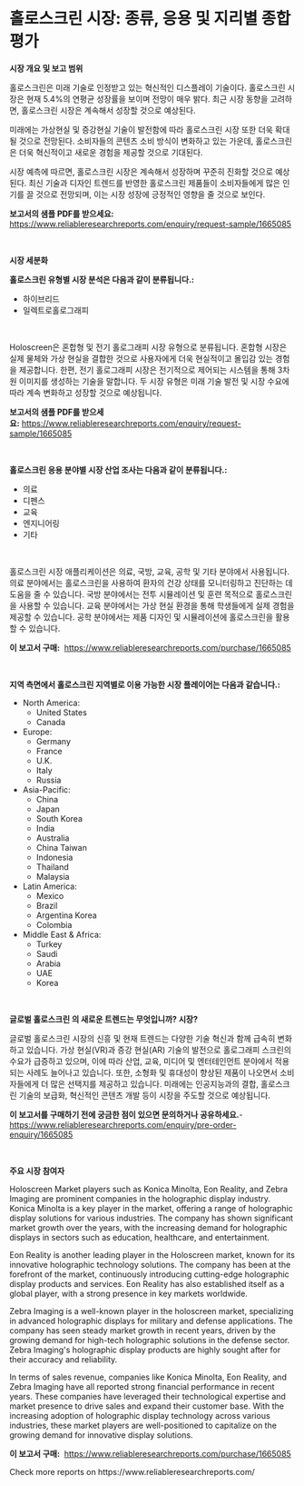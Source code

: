 <p><h1>홀로스크린 시장: 종류, 응용 및 지리별 종합 평가</h1></p><p><strong>시장 개요 및 보고 범위</strong></p>
<p><p>홀로스크린은 미래 기술로 인정받고 있는 혁신적인 디스플레이 기술이다. 홀로스크린 시장은 현재 5.4%의 연평균 성장률을 보이며 전망이 매우 밝다. 최근 시장 동향을 고려하면, 홀로스크린 시장은 계속해서 성장할 것으로 예상된다.</p><p>미래에는 가상현실 및 증강현실 기술이 발전함에 따라 홀로스크린 시장 또한 더욱 확대될 것으로 전망된다. 소비자들의 콘텐츠 소비 방식이 변화하고 있는 가운데, 홀로스크린은 더욱 혁신적이고 새로운 경험을 제공할 것으로 기대된다.</p><p>시장 예측에 따르면, 홀로스크린 시장은 계속해서 성장하며 꾸준히 진화할 것으로 예상된다. 최신 기술과 디자인 트렌드를 반영한 홀로스크린 제품들이 소비자들에게 많은 인기를 끌 것으로 전망되며, 이는 시장 성장에 긍정적인 영향을 줄 것으로 보인다.</p></p>
<p><strong>보고서의 샘플 PDF를 받으세요:</strong> <a href="https://www.reliableresearchreports.com/enquiry/request-sample/1665085">https://www.reliableresearchreports.com/enquiry/request-sample/1665085</a></p>
<p>&nbsp;</p>
<p><strong>시장 세분화</strong></p>
<p><strong>홀로스크린 유형별 시장 분석은 다음과 같이 분류됩니다.:</strong></p>
<p><ul><li>하이브리드</li><li>일렉트로홀로그래피</li></ul></p>
<p>&nbsp;</p>
<p><p>Holoscreen은 혼합형 및 전기 홀로그래피 시장 유형으로 분류됩니다. 혼합형 시장은 실제 물체와 가상 현실을 결합한 것으로 사용자에게 더욱 현실적이고 몰입감 있는 경험을 제공합니다. 한편, 전기 홀로그래피 시장은 전기적으로 제어되는 시스템을 통해 3차원 이미지를 생성하는 기술을 말합니다. 두 시장 유형은 미래 기술 발전 및 시장 수요에 따라 계속 변화하고 성장할 것으로 예상됩니다.</p></p>
<p><strong>보고서의 샘플 PDF를 받으세요:</strong>&nbsp;<a href="https://www.reliableresearchreports.com/enquiry/request-sample/1665085">https://www.reliableresearchreports.com/enquiry/request-sample/1665085</a></p>
<p>&nbsp;</p>
<p><strong> 홀로스크린 응용 분야별 시장 산업 조사는 다음과 같이 분류됩니다.:</strong></p>
<p><ul><li>의료</li><li>디펜스</li><li>교육</li><li>엔지니어링</li><li>기타</li></ul></p>
<p>&nbsp;</p>
<p><p>홀로스크린 시장 애플리케이션은 의료, 국방, 교육, 공학 및 기타 분야에서 사용됩니다. 의료 분야에서는 홀로스크린을 사용하여 환자의 건강 상태를 모니터링하고 진단하는 데 도움을 줄 수 있습니다. 국방 분야에서는 전투 시뮬레이션 및 훈련 목적으로 홀로스크린을 사용할 수 있습니다. 교육 분야에서는 가상 현실 환경을 통해 학생들에게 실제 경험을 제공할 수 있습니다. 공학 분야에서는 제품 디자인 및 시뮬레이션에 홀로스크린을 활용할 수 있습니다.</p></p>
<p><strong>이 보고서 구매:</strong>&nbsp; <a href="https://www.reliableresearchreports.com/purchase/1665085">https://www.reliableresearchreports.com/purchase/1665085</a></p>
<p>&nbsp;</p>
<p><strong>지역 측면에서 홀로스크린 지역별로 이용 가능한 시장 플레이어는 다음과 같습니다.:</strong></p>
<p><ul>
    <li>
        North America:
        <ul>
            <li>United States</li>
            <li>Canada</li>
        </ul>
    </li>
    <li>
        Europe:
        <ul>
            <li>Germany</li>
            <li>France</li>
            <li>U.K.</li>
            <li>Italy</li>
            <li>Russia</li>
        </ul>
    </li>
    <li>
        Asia-Pacific:
        <ul>
            <li>China</li>
            <li>Japan</li>
            <li>South Korea</li>
            <li>India</li>
            <li>Australia</li>
            <li>China Taiwan</li>
            <li>Indonesia</li>
            <li>Thailand</li>
            <li>Malaysia</li>
        </ul>
    </li>
    <li>
        Latin America:
        <ul>
            <li>Mexico</li>
            <li>Brazil</li>
            <li>Argentina Korea</li>
            <li>Colombia</li>
        </ul>
    </li>
    <li>
        Middle East & Africa:
        <ul>
            <li>Turkey</li>
            <li>Saudi</li>
            <li>Arabia</li>
            <li>UAE</li>
            <li>Korea</li>
        </ul>
    </li>
    </ul></p>
<p>&nbsp;</p>
<p><strong>글로벌 홀로스크린 의 새로운 트렌드는 무엇입니까? 시장?</strong></p>
<p><p>글로벌 홀로스크린 시장의 신흥 및 현재 트렌드는 다양한 기술 혁신과 함께 급속히 변화하고 있습니다. 가상 현실(VR)과 증강 현실(AR) 기술의 발전으로 홀로그래피 스크린의 수요가 급증하고 있으며, 이에 따라 산업, 교육, 미디어 및 엔터테인먼트 분야에서 적용되는 사례도 늘어나고 있습니다. 또한, 소형화 및 휴대성이 향상된 제품이 나오면서 소비자들에게 더 많은 선택지를 제공하고 있습니다. 미래에는 인공지능과의 결합, 홀로스크린 기술의 보급화, 혁신적인 콘텐츠 개발 등이 시장을 주도할 것으로 예상됩니다.</p></p>
<p><strong>이 보고서를 구매하기 전에 궁금한 점이 있으면 문의하거나 공유하세요.</strong>- <a href="https://www.reliableresearchreports.com/enquiry/pre-order-enquiry/1665085">https://www.reliableresearchreports.com/enquiry/pre-order-enquiry/1665085</a></p>
<p>&nbsp;</p>
<p><strong>주요 시장 참여자</strong></p>
<p><p>Holoscreen Market players such as Konica Minolta, Eon Reality, and Zebra Imaging are prominent companies in the holographic display industry. Konica Minolta is a key player in the market, offering a range of holographic display solutions for various industries. The company has shown significant market growth over the years, with the increasing demand for holographic displays in sectors such as education, healthcare, and entertainment.</p><p>Eon Reality is another leading player in the Holoscreen market, known for its innovative holographic technology solutions. The company has been at the forefront of the market, continuously introducing cutting-edge holographic display products and services. Eon Reality has also established itself as a global player, with a strong presence in key markets worldwide.</p><p>Zebra Imaging is a well-known player in the holoscreen market, specializing in advanced holographic displays for military and defense applications. The company has seen steady market growth in recent years, driven by the growing demand for high-tech holographic solutions in the defense sector. Zebra Imaging's holographic display products are highly sought after for their accuracy and reliability.</p><p>In terms of sales revenue, companies like Konica Minolta, Eon Reality, and Zebra Imaging have all reported strong financial performance in recent years. These companies have leveraged their technological expertise and market presence to drive sales and expand their customer base. With the increasing adoption of holographic display technology across various industries, these market players are well-positioned to capitalize on the growing demand for innovative display solutions.</p></p>
<p><strong>이 보고서 구매:</strong>&nbsp;&nbsp;<a href="https://www.reliableresearchreports.com/purchase/1665085">https://www.reliableresearchreports.com/purchase/1665085</a></p>
<p>Check more reports on https://www.reliableresearchreports.com/</p>
